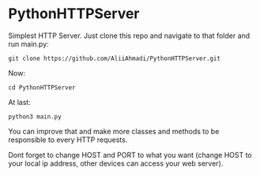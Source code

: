 # PythonHTTPServer

Simplest HTTP Server. Just clone this repo and navigate to that folder and run main.py:

```console
git clone https://github.com/AliiAhmadi/PythonHTTPServer.git
```
 Now:
 
 ```console
 cd PythonHTTPServer
 ```
 
 At last:
 
```console
python3 main.py
```

You can improve that and make more classes and methods to be responsible to every HTTP requests.

Dont forget to change HOST and PORT to what you want (change HOST to your local ip address, other devices can access your web server).
